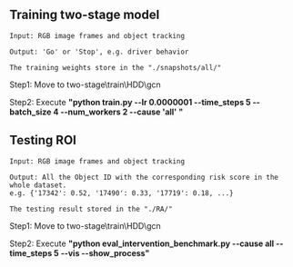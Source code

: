 ## **Training two-stage model**
	Input: RGB image frames and object tracking

	Output: 'Go' or 'Stop', e.g. driver behavior

    The training weights store in the "./snapshots/all/"

Step1: Move to two-stage\train\HDD\gcn

Step2: Execute **"python train.py --lr 0.0000001 --time_steps 5 --batch_size 4 --num_workers 2 --cause 'all' "**

## **Testing ROI**
	Input: RGB image frames and object tracking

	Output: All the Object ID with the corresponding risk score in the whole dataset.
	e.g. {'17342': 0.52, '17490': 0.33, '17719': 0.18, ...}

    The testing result stored in the "./RA/"

Step1: Move to two-stage\train\HDD\gcn

Step2: Execute **"python eval_intervention_benchmark.py --cause all --time_steps 5 --vis --show_process"**
